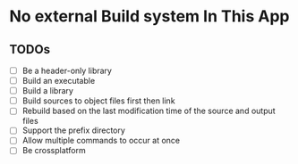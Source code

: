 # No external Build system In This App


## TODOs

-   [ ] Be a header-only library
-   [ ] Build an executable
-   [ ] Build a library
-   [ ] Build sources to object files first then link
-   [ ] Rebuild based on the last modification time of the source and output
        files
-   [ ] Support the prefix directory
-   [ ] Allow multiple commands to occur at once
-   [ ] Be crossplatform
